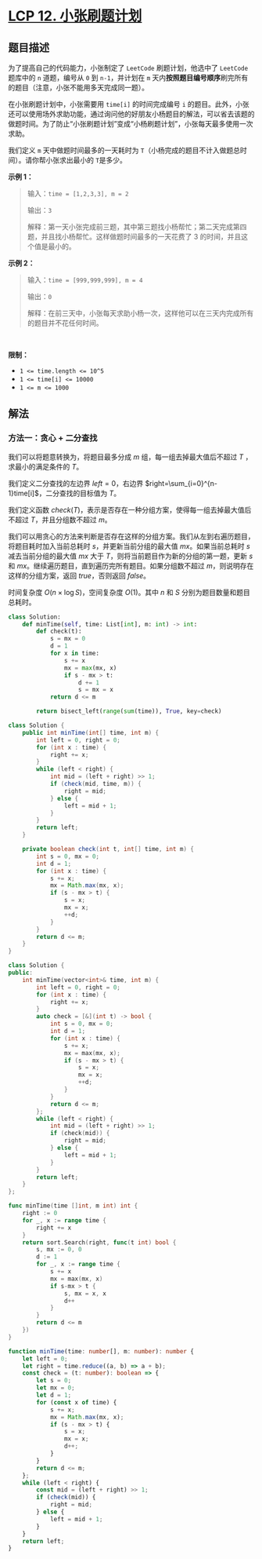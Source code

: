# [LCP 12. 小张刷题计划](https://leetcode.cn/problems/xiao-zhang-shua-ti-ji-hua)

## 题目描述

<!-- 这里写题目描述 -->

<p>为了提高自己的代码能力，小张制定了 <code>LeetCode</code> 刷题计划，他选中了 <code>LeetCode</code> 题库中的 <code>n</code> 道题，编号从 <code>0</code> 到 <code>n-1</code>，并计划在 <code>m</code> 天内<strong>按照题目编号顺序</strong>刷完所有的题目（注意，小张不能用多天完成同一题）。</p>

<p>在小张刷题计划中，小张需要用 <code>time[i]</code> 的时间完成编号 <code>i</code> 的题目。此外，小张还可以使用场外求助功能，通过询问他的好朋友小杨题目的解法，可以省去该题的做题时间。为了防止&ldquo;小张刷题计划&rdquo;变成&ldquo;小杨刷题计划&rdquo;，小张每天最多使用一次求助。</p>

<p>我们定义 <code>m</code> 天中做题时间最多的一天耗时为 <code>T</code>（小杨完成的题目不计入做题总时间）。请你帮小张求出最小的 <code>T</code>是多少。</p>

<p><strong>示例 1：</strong></p>

<blockquote>
<p>输入：<code>time = [1,2,3,3], m = 2</code></p>

<p>输出：<code>3</code></p>

<p>解释：第一天小张完成前三题，其中第三题找小杨帮忙；第二天完成第四题，并且找小杨帮忙。这样做题时间最多的一天花费了 3 的时间，并且这个值是最小的。</p>
</blockquote>

<p><strong>示例 2：</strong></p>

<blockquote>
<p>输入：<code>time = [999,999,999], m = 4</code></p>

<p>输出：<code>0</code></p>

<p>解释：在前三天中，小张每天求助小杨一次，这样他可以在三天内完成所有的题目并不花任何时间。</p>
</blockquote>

<p>&nbsp;</p>

<p><strong>限制：</strong></p>

<ul>
	<li><code>1 &lt;= time.length &lt;= 10^5</code></li>
	<li><code>1 &lt;= time[i] &lt;= 10000</code></li>
	<li><code>1 &lt;= m &lt;= 1000</code></li>
</ul>

## 解法

### 方法一：贪心 + 二分查找

我们可以将题意转换为，将题目最多分成 $m$ 组，每一组去掉最大值后不超过 $T$ ，求最小的满足条件的 $T$。

我们定义二分查找的左边界 $left=0$，右边界 $right=\sum_{i=0}^{n-1}time[i]$，二分查找的目标值为 $T$。

我们定义函数 $check(T)$，表示是否存在一种分组方案，使得每一组去掉最大值后不超过 $T$，并且分组数不超过 $m$。

我们可以用贪心的方法来判断是否存在这样的分组方案。我们从左到右遍历题目，将题目耗时加入当前总耗时 $s$，并更新当前分组的最大值 $mx$。如果当前总耗时 $s$ 减去当前分组的最大值 $mx$ 大于 $T$，则将当前题目作为新的分组的第一题，更新 $s$ 和 $mx$。继续遍历题目，直到遍历完所有题目。如果分组数不超过 $m$，则说明存在这样的分组方案，返回 $true$，否则返回 $false$。

时间复杂度 $O(n \times \log S)$，空间复杂度 $O(1)$。其中 $n$ 和 $S$ 分别为题目数量和题目总耗时。

<!-- tabs:start -->

```python
class Solution:
    def minTime(self, time: List[int], m: int) -> int:
        def check(t):
            s = mx = 0
            d = 1
            for x in time:
                s += x
                mx = max(mx, x)
                if s - mx > t:
                    d += 1
                    s = mx = x
            return d <= m

        return bisect_left(range(sum(time)), True, key=check)
```

```java
class Solution {
    public int minTime(int[] time, int m) {
        int left = 0, right = 0;
        for (int x : time) {
            right += x;
        }
        while (left < right) {
            int mid = (left + right) >> 1;
            if (check(mid, time, m)) {
                right = mid;
            } else {
                left = mid + 1;
            }
        }
        return left;
    }

    private boolean check(int t, int[] time, int m) {
        int s = 0, mx = 0;
        int d = 1;
        for (int x : time) {
            s += x;
            mx = Math.max(mx, x);
            if (s - mx > t) {
                s = x;
                mx = x;
                ++d;
            }
        }
        return d <= m;
    }
}
```

```cpp
class Solution {
public:
    int minTime(vector<int>& time, int m) {
        int left = 0, right = 0;
        for (int x : time) {
            right += x;
        }
        auto check = [&](int t) -> bool {
            int s = 0, mx = 0;
            int d = 1;
            for (int x : time) {
                s += x;
                mx = max(mx, x);
                if (s - mx > t) {
                    s = x;
                    mx = x;
                    ++d;
                }
            }
            return d <= m;
        };
        while (left < right) {
            int mid = (left + right) >> 1;
            if (check(mid)) {
                right = mid;
            } else {
                left = mid + 1;
            }
        }
        return left;
    }
};
```

```go
func minTime(time []int, m int) int {
	right := 0
	for _, x := range time {
		right += x
	}
	return sort.Search(right, func(t int) bool {
		s, mx := 0, 0
		d := 1
		for _, x := range time {
			s += x
			mx = max(mx, x)
			if s-mx > t {
				s, mx = x, x
				d++
			}
		}
		return d <= m
	})
}
```

```ts
function minTime(time: number[], m: number): number {
    let left = 0;
    let right = time.reduce((a, b) => a + b);
    const check = (t: number): boolean => {
        let s = 0;
        let mx = 0;
        let d = 1;
        for (const x of time) {
            s += x;
            mx = Math.max(mx, x);
            if (s - mx > t) {
                s = x;
                mx = x;
                d++;
            }
        }
        return d <= m;
    };
    while (left < right) {
        const mid = (left + right) >> 1;
        if (check(mid)) {
            right = mid;
        } else {
            left = mid + 1;
        }
    }
    return left;
}
```

<!-- tabs:end -->

<!-- end -->
